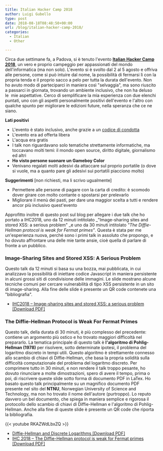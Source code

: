 ```yaml
---
title: Italian Hacker Camp 2018
author: Luigi Gubello
type: post
date: 2018-08-18T08:48:50+00:00
url: /blog/italian-hacker-camp-2018/
categories:
  - Italian
  - Other

---
```

Circa due settimane fa, a Padova, si è tenuto l'evento **[Italian Hacker Camp 2018][1]**, un vero e proprio campeggio per appassionati del mondo dell'informatica (ma non solo). L'evento si è svolto dal 2 al 5 agosto e offriva alle persone, come si può intuire dal nome, la possibilità di fermarsi lì con la propria tenda e il proprio sacco a pelo per tutta la durata dell'evento. Non ho avuto modo di parteciparci in maniera così "selvaggia", ma sono riuscito a passarci in giornata, trovando un ambiente inclusivo, che non ha deluso le  mie aspettative. Cerco di semplificare la mia esperienza con due elenchi puntati, uno con gli aspetti personalmente positivi dell'evento e l'altro con qualche spunto per migliorare le edizioni future, nella speranza che ce ne siano.

**Lati positivi**

  * L'evento è stato inclusivo, anche grazie a un [codice di condotta][2]
  * L'evento era ad offerta libera
  * L'acqua era gratis
  * I talk non riguardavano solo tematiche strettamente informatiche, ma toccavano molti temi: il mondo open source, diritto digitale, giornalismo ed altri
  * **Ho visto persone suonare un Gameboy Color**
  * Venivano regalati molti adesivi da attaccare sul proprio portatile (o dove si vuole, ma a quanto pare gli adesivi sui portatili piacciono molto)

**Suggerimenti** [non richiesti, ma li scrivo ugualmente]

  * Permettere alle persone di pagare con la carta di credito: è scomodo dover girare con molto contante o spostarsi per prelevarlo
  * Migliorare il menù dei pasti, per dare una maggior scelta a tutti e rendere ancor più inclusivo quest'evento

Approfitto inoltre di questo post sul blog per allegare i due talk che ho portato a IHC2018, uno da 12 minuti intitolato _"Image-sharing sites and stored XSS: a serious problem" _e uno da 30 minuti intitolato _"The Diffie-Hellman protocol is weak for Fermat primes"_. Questa è stata per me un'esperienza nuova, perché sono i primi talk in assoluto che propongo, e ho dovuto affrontare una delle mie tante ansie, cioè quella di parlare di fronte a un pubblico.

### Image-Sharing Sites and Stored XSS: A Serious Problem

Questo talk da 12 minuti si basa su una bozza, mai pubblicata, in cui analizzavo la possibilità di iniettare codice Javascript in maniera persistente in alcuni grossi siti di condivisione delle immagini. Le slide mostrano alcune tecniche comuni per cercare vulnerabilità di tipo XSS persistente in un sito di image-sharing. Alla fine delle slide è presente un QR code contenete una "bibliografia".

  * [IHC2018 &#8211; Image-sharing sites and stored XSS: a serious problem [Download PDF]][3]

### The Diffie-Hellman Protocol is Weak For Fermat Primes

Questo talk, della durata di 30 minuti, è più complesso del precedente: contiene un argomento più ostico e ho trovato maggiori difficoltà nel prepararlo. La tematica principale di questo talk è **l'algoritmo di Pohlig-Hellman (1978)** per risolvere, sotto determinate ipotesi, il problema del logaritmo discreto in tempi utili. Questo algoritmo è strettamente connesso allo scambio di chiavi di Diffie-Hellman, che basa la propria solidità sulla difficoltà computazionale del problema del logaritmo discreto. Per comprimere tutto in 30 minuti, e non rendere il talk troppo pesante, ho dovuto rinunciare a molte dimostrazioni, spero di avere il tempo, prima o poi, di riscrivere queste slide sotto forma di documento PDF in LaTex. Ho basato questo talk principalmente su un magnifico documento PDF presente nel sito del **NTNU**, Norwegian University of Science and Technology, ma non ho trovato il nome dell'autore (purtroppo). Lo reputo davvero un bel documento, che spiega in maniera semplice e rigorosa il protocollo dello scambio di chiavi di Diffie-Hellman e l'algoritmo di Pohlig-Hellman. Anche alla fine di queste slide è presente un QR code che riporta la bibliografia.

{{< youtube RKAZWdLbxZQ >}}
&nbsp;

  * [Diffie-Hellman and Discrete Logarithms [Download PDF]][4]
  * [IHC 2018 &#8211; The Diffie-Hellman protocol is weak for Fermat primes [Download PDF]][5]

 [1]: https://www.ihc.camp/
 [2]: https://www.ihc.camp/codice-di-condotta/
 [3]: /docs/2018/08/IHC2018-Image-sharing-sites-and-stored-XSS.pdf
 [4]: https://wiki.math.ntnu.no/_media/tma4160/2015h/dh.pdf
 [5]: /docs/2018/08/IHC-2018-The-Diffie-Hellman-protocol-is-weak-for-Fermat-primes.pdf